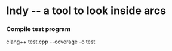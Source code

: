 # Indy -- a tool to look inside arcs

### Compile test program

clang++ test.cpp --coverage -o test
